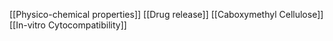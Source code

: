 [[Physico-chemical properties]]
[[Drug release]]
[[Caboxymethyl Cellulose]]
[[In-vitro Cytocompatibility]]
